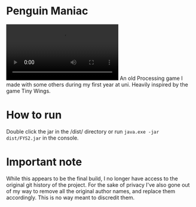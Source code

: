 # Penguin Maniac
![preview](https://i.imgur.com/ZlIWxIH.mp4)
An old Processing game I made with some others during my first year at uni.
Heavily inspired by the game Tiny Wings.

# How to run
Double click the jar in the /dist/ directory or run `java.exe -jar dist/FYS2.jar` in the console.

# Important note
While this appears to be the final build, I no longer have access to the original git history of the project.
For the sake of privacy I've also gone out of my way to remove all the original author names, and replace them accordingly.
This is no way meant to discredit them.
